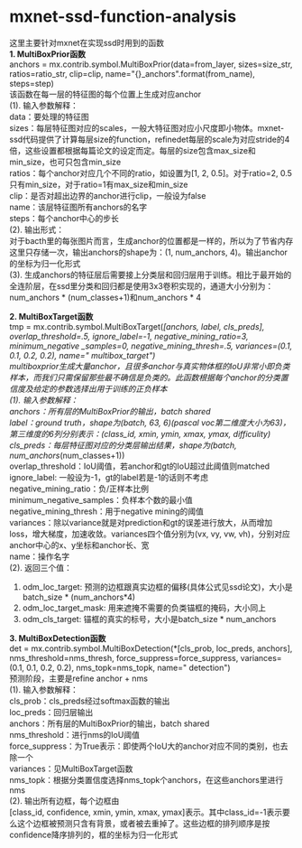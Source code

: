 # mxnet-ssd-function-analysis


这里主要针对mxnet在实现ssd时用到的函数   
**1.	MultiBoxPrior函数**   
anchors = mx.contrib.symbol.MultiBoxPrior(data=from_layer, sizes=size_str, ratios=ratio_str, clip=clip, name="{}_anchors".format(from_name), steps=step)    
该函数在每一层的特征图的每个位置上生成对应anchor   
(1). 输入参数解释：    
data：要处理的特征图    
sizes：每层特征图对应的scales，一般大特征图对应小尺度即小物体。mxnet-ssd代码提供了计算每层size的function，refinedet每层的scale为对应stride的4倍，这些设置都根据每篇论文的设定而定。每层的size包含max_size和min_size，也可只包含min_size    
ratios：每个anchor对应几个不同的ratio，如设置为[1, 2, 0.5]。对于ratio=2, 0.5只有min_size，对于ratio=1有max_size和min_size    
clip：是否对超出边界的anchor进行clip，一般设为false   
name：该层特征图所有anchors的名字    
steps：每个anchor中心的步长   
(2). 输出形式：    
对于bacth里的每张图片而言，生成anchor的位置都是一样的，所以为了节省内存这里只存储一次，输出anchors的shape为：(1, num_anchors, 4)。输出anchor的坐标为归一化形式   
(3). 生成anchors的特征层后需要接上分类层和回归层用于训练。相比于最开始的全连阶层，在ssd里分类和回归都是使用3x3卷积实现的，通道大小分别为：num_anchors * (num_classes+1)和num_anchors * 4   

**2. MultiBoxTarget函数**   
tmp = mx.contrib.symbol.MultiBoxTarget(*[anchors, label, cls_preds], overlap_threshold=.5, ignore_label=-1, negative_mining_ratio=3, minimum_negative
_samples=0, negative_mining_thresh=.5, variances=(0.1, 0.1, 0.2, 0.2), name=" multibox_target")   
multiboxprior生成大量anchor，且很多anchor与真实物体框的IoU非常小即负类样本，而我们只需保留那些最不确信是负类的。此函数根据每个anchor的分类置信度及给定的参数选择出用于训练的正负样本   
(1). 输入参数解释：    
anchors：所有层的MultiBoxPrior的输出，batch shared   
label：ground truth，shape为(batch, 63, 6)(pascal voc第二维度大小为63)，第三维度的6列分别表示：(class_id, xmin, ymin, xmax, ymax, difficulity)    
cls_preds：每层特征图对应的分类层输出结果，shape为(batch, num_anchors*(num_classes+1))    
overlap_threshold：IoU阈值，若anchor和gt的IoU超过此阈值则matched    
ignore_label: 一般设为-1，gt的label若是-1的话则不考虑    
negative_mining_ratio：负/正样本比例    
minimum_negative_samples：负样本个数的最小值    
negative_mining_thresh：用于negative mining的阈值    
variances：除以variance就是对prediction和gt的误差进行放大，从而增加loss，增大梯度，加速收敛。variances四个值分别为(vx, vy, vw, vh)，分别对应anchor中心的x、y坐标和anchor长、宽    
name：操作名字    
(2). 返回三个值：    
1.	odm_loc_target: 预测的边框跟真实边框的偏移(具体公式见ssd论文)，大小是batch_size * (num_anchors*4)    
2.	odm_loc_target_mask: 用来遮掩不需要的负类锚框的掩码，大小同上    
3.	odm_cls_target: 锚框的真实的标号，大小是batch_size * num_anchors    

**3. MultiBoxDetection函数**    
det = mx.contrib.symbol.MultiBoxDetection(*[cls_prob, loc_preds, anchors], nms_threshold=nms_thresh, force_suppress=force_suppress, variances=(0.1, 0.1, 0.2, 0.2), nms_topk=nms_topk, name=" detection")    
预测阶段，主要是refine anchor + nms    
(1). 输入参数解释：    
cls_prob：cls_preds经过softmax函数的输出	    
loc_preds：回归层输出    
anchors：所有层的MultiBoxPrior的输出，batch shared    
nms_threshold：进行nms的IoU阈值    
force_suppress：为True表示：即使两个IoU大的anchor对应不同的类别，也去除一个    
variances：见MultiBoxTarget函数    
nms_topk：根据分类置信度选择nms_topk个anchors，在这些anchors里进行nms    
(2). 输出所有边框，每个边框由[class_id, confidence, xmin, ymin, xmax, ymax]表示。其中class_id=-1表示要么这个边框被预测只含有背景，或者被去重掉了。这些边框的排列顺序是按confidence降序排列的，框的坐标为归一化形式
